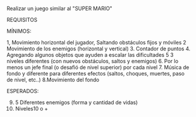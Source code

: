 Realizar un juego similar al "SUPER MARIO"

REQUISITOS 

MÍNIMOS:

1, Movimiento horizontal del jugador, Saltando obstáculos fijos y móviles
2 Movimiento de los enemigos (horizontal y vertical)
3. Contador de puntos
4. Agregando algunos objetos que ayuden a escalar las dificultades
5  3 niveles diferentes (con nuevos obstáculos, saltos y enemigos)
6. Por lo menos un jefe final (o desafió de nivel superior) por cada nivel
7. Música de fondo y diferente para diferentes efectos (saltos, choques, muertes, paso de nivel, etc..)
8.Movimiento del fondo


 ESPERADOS: 
 
9. 5 Diferentes enemigos (forma y cantidad de vidas)
10. Niveles10 o +
